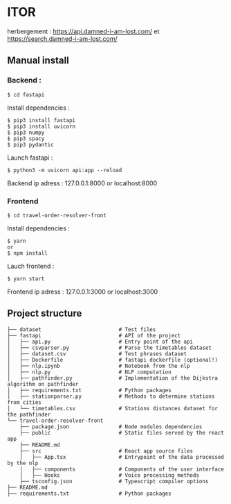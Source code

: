 # ITOR

herbergement : https://api.damned-i-am-lost.com/ et https://search.damned-i-am-lost.com/

## Manual install

### Backend :

    $ cd fastapi

Install dependencies :

    $ pip3 install fastapi
    $ pip3 install uvicorn
    $ pip3 numpy
    $ pip3 spacy
    $ pip3 pydantic

Launch fastapi :

    $ python3 -m uvicorn api:app --reload

Backend ip adress : 127.0.0.1:8000 or localhost:8000

### Frontend

    $ cd travel-order-resolver-front

Install dependencies :

    $ yarn
    or
    $ npm install

Lauch frontend :

    $ yarn start

Frontend ip adress : 127.0.0.1:3000 or localhost:3000

## Project structure

```
├── dataset                         # Test files
├── fastapi                         # API of the project
│   ├── api.py                      # Entry point of the api
│   ├── csvparser.py                # Parse the timetables dataset
│   ├── dataset.csv                 # Test phrases dataset
│   ├── Dockerfile                  # fastapi dockerfile (optional!)
│   ├── nlp.ipynb                   # Notebook from the nlp
│   ├── nlp.py                      # NLP computation
│   ├── pathfinder.py               # Implementation of the Dijkstra algorithm on pathfinder
│   ├── requirements.txt            # Python packages
│   ├── stationparser.py            # Methods to determine stations from cities
│   └── timetables.csv              # Stations distances dataset for the pathfinder
└── travel-order-resolver-front
    ├── package.json                # Node modules dependencies
    ├── public                      # Static files served by the react app
    ├── README.md                   
    ├── src                         # React app source files
    │   ├── App.tsx                 # Entrypoint of the data processed by the nlp
    │   ├── components              # Components of the user interface
    │   ├── Hooks                   # Voice processing methods
    ├── tsconfig.json               # Typescript compiler options
├── README.md
├── requirements.txt                # Python packages
